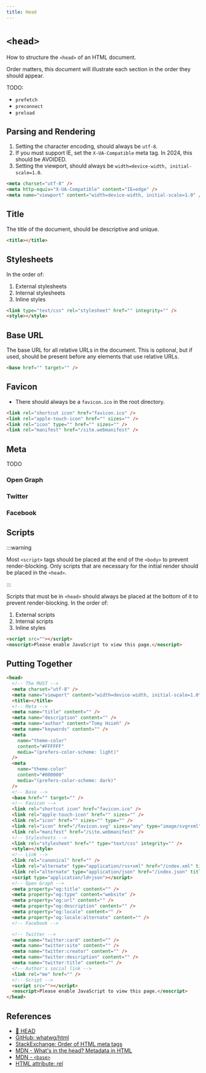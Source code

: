 ```yaml
---
title: Head
---
```


# `<head>`

How to structure the `<head>` of an HTML document.

Order matters, this document will illustrate each section in the order they should appear.

TODO:

- `prefetch`
- `preconnect`
- `preload`

## Parsing and Rendering

1. Setting the character encoding, should always be `utf-8`.
2. If you must support IE, set the `X-UA-Compatible` meta tag. In 2024, this should be AVOIDED.
3. Setting the viewport, should always be `width=device-width, initial-scale=1.0`.

```html
<meta charset="utf-8" />
<meta http-equiv="X-UA-Compatible" content="IE=edge" />
<meta name="viewport" content="width=device-width, initial-scale=1.0" />
```

## Title

The title of the document, should be descriptive and unique.

```html
<title></title>
```

## Stylesheets

In the order of:

1. External stylesheets
2. Internal stylesheets
3. Inline styles

<!-- prettier-ignore -->
```html
<link type="text/css" rel="stylesheet" href="" integrity="" />
<style></style>
```

## Base URL

The base URL for all relative URLs in the document. This is optional, but if used, should be present before any elements that use relative URLs.

```html
<base href="" target="" />
```

## Favicon

- There should always be a `favicon.ico` in the root directory.

```html
<link rel="shortcut icon" href="favicon.ico" />
<link rel="apple-touch-icon" href="" sizes="" />
<link rel="icon" type="" href="" sizes="" />
<link rel="manifest" href="/site.webmanifest" />
```

## Meta

TODO

### Open Graph

### Twitter

### Facebook

## Scripts

:::warning

Most `<script>` tags should be placed at the end of the `<body>` to prevent render-blocking. Only scripts that are necessary for the initial render should be placed in the `<head>`.

:::

Scripts that must be in `<head>` should always be placed at the bottom of it to prevent render-blocking. In the order of:

1. External scripts
2. Internal scripts
3. Inline styles

```html
<script src=""></script>
<noscript>Please enable JavaScript to view this page.</noscript>
```

## Putting Together

```html
<head>
  <!-- The MUST -->
  <meta charset="utf-8" />
  <meta name="viewport" content="width=device-width, initial-scale=1.0" />
  <title></title>
  <!-- Meta -->
  <meta name="title" content="" />
  <meta name="description" content="" />
  <meta name="author" content="Tomy Hsieh" />
  <meta name="keywords" content="" />
  <meta
    name="theme-color"
    content="#FFFFFF"
    media="(prefers-color-scheme: light)"
  />
  <meta
    name="theme-color"
    content="#000000"
    media="(prefers-color-scheme: dark)"
  />
  <!-- Base -->
  <base href="" target="" />
  <!-- Favicon -->
  <link rel="shortcut icon" href="favicon.ico" />
  <link rel="apple-touch-icon" href="" sizes="" />
  <link rel="icon" href="" sizes="" type="" />
  <link rel="icon" href="/favicon.svg" sizes="any" type="image/svg+xml" />
  <link rel="manifest" href="/site.webmanifest" />
  <!-- Stylesheets -->
  <link rel="stylesheet" href="" type="text/css" integrity="" />
  <style></style>
  <!-- Link -->
  <link rel="canonical" href="" />
  <link rel="alternate" type="application/rss+xml" href="/index.xml" title="" />
  <link rel="alternate" type="application/json" href="/index.json" title="" />
  <script type="application/ld+json"></script>
  <!-- Open Graph -->
  <meta property="og:title" content="" />
  <meta property="og:type" content="website" />
  <meta property="og:url" content="" />
  <meta property="og:description" content="" />
  <meta property="og:locale" content="" />
  <meta property="og:locale:alternate" content="" />
  <!-- Facebook -->

  <!-- Twitter -->
  <meta name="twitter:card" content="" />
  <meta name="twitter:site" content="" />
  <meta name="twitter:creator" content="" />
  <meta name="twitter:description" content="" />
  <meta name="twitter:title" content="" />
  <!-- Author's social link -->
  <link rel="me" href="" />
  <!-- Script -->
  <script src=""></script>
  <noscript>Please enable JavaScript to view this page.</noscript>
</head>
```

## References

- [🤯 HEAD](https://htmlhead.dev/)
- [GitHub: whatwg/html](https://github.com/whatwg/html)
- [StackExchange: Order of HTML meta tags](https://webmasters.stackexchange.com/a/81409/145798)
- [MDN - What's in the head? Metadata in HTML](https://developer.mozilla.org/en-US/docs/Learn/HTML/Introduction_to_HTML/The_head_metadata_in_HTML)
- [MDN - `<base>`](https://developer.mozilla.org/en-US/docs/Web/HTML/Element/base)
- [HTML attribute: rel](https://developer.mozilla.org/en-US/docs/Web/HTML/Attributes/rel)
